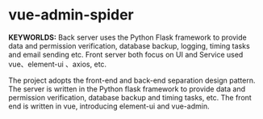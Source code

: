 # vue-admin-spider
**KEYWORLDS:** 
  Back server uses the Python Flask framework to provide data and permission verification, database backup, logging, timing tasks and email sending etc. Front server both focus on UI and Service used vue、element-ui 、axios, etc.

The project adopts the front-end and back-end separation design pattern. The server is written in the Python flask framework to provide data and permission verification, database backup and timing tasks, etc. The front end is written in vue, introducing element-ui and vue-admin.
